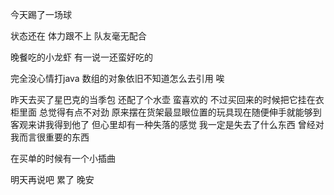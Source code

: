 今天踢了一场球 

状态还在 体力跟不上 队友毫无配合 

晚餐吃的小龙虾 有一说一还蛮好吃的 

完全没心情打java  数组的对象依旧不知道怎么去引用  唉

昨天去买了星巴克的当季包 还配了个水壶 蛮喜欢的 不过买回来的时候把它挂在衣柜里面 总觉得有点不对劲 原来摆在货架最显眼位置的玩具现在随便伸手就能够到 客观来讲我得到他了 但心里却有一种失落的感觉 我一定是失去了什么东西 曾经对我而言很重要的东西

 在买单的时候有一个小插曲 

明天再说吧 累了 晚安